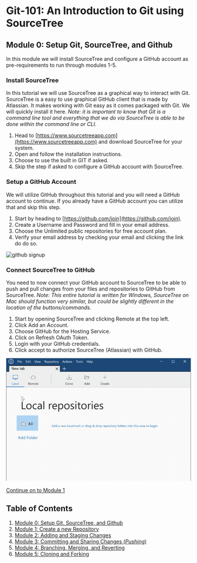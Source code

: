 # Git-101: An Introduction to Git using SourceTree

## Module 0: Setup Git, SourceTree, and Github

In this module we will install SourceTree and configure a GitHub account as pre-requirements to run through modules 1-5.

### Install SourceTree

In this tutorial we will use SourceTree as a graphical way to interact with Git.  SourceTree is a easy to use graphical GitHub client that is made by Atlassian.  It makes working with Git easy as it comes packaged with Git. We will quickly install it here. *Note: it is important to know that Git is a command line tool and everything that we do via SourceTree is able to be done within the command line or CLI.*

1. Head to [https://www.sourcetreeapp.com](https://www.sourcetreeapp.com) and download SourceTree for your system.
1. Open and follow the installation instructions.
1. Choose to use the built in GIT if asked.
1. Skip the step if asked to configure a GitHub account with SourceTree.

### Setup a GitHub Account

We will utilize GitHub throughout this tutorial and you will need a GitHub account to continue.  If you already have a GitHub account you can utilize that and skip this step.

1. Start by heading to [https://github.com/join](https://github.com/join).
1. Create a Username and Password and fill in your email address.
1. Choose the Unlimited public repositories for free account plan.
1. Verify your email address by checking your email and clicking the link do do so.

![github signup](./images/githubsignup.gif)

### Connect SourceTree to GitHub

You need to now connect your GitHub account to SourceTree to be able to push and pull changes from your files and repositories to GitHub from SourceTree.  *Note: This entire tutorial is written for Windows, SourceTree on Mac should function very similar, but could be slightly different in the location of the buttons/commands.*

1. Start by opening SourceTree and clicking Remote at the top left.
1. Click Add an Account.
1. Choose GitHub for the Hosting Service.
1. Click on Refresh OAuth Token.
1. Login with your GitHub credentials.
1. Click accept to authorize SourceTree (Atlassian) with GitHub.

![connect sourcetree to github](./images/sourcetreeGitHubSetup.gif)

[Continue on to Module 1](../Module-1)

## Table of Contents

1. [Module 0: Setup Git, SourceTree, and Github](../Module-0)
1. [Module 1: Create a new Repository](../Module-1)
1. [Module 2: Adding and Staging Changes](../Module-2)
1. [Module 3: Committing and Sharing Changes (*Pushing*)](../Module-3)
1. [Module 4: Branching, Merging, and Reverting](../Module-4)
1. [Module 5: Cloning and Forking](../Module-5)